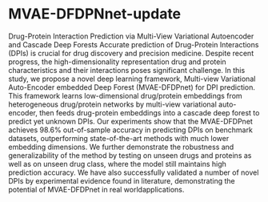 # MVAE-DFDPNnet-update
Drug-Protein Interaction Prediction via Multi-View Variational Autoencoder and Cascade Deep Forests
Accurate prediction of Drug-Protein Interactions (DPIs) is crucial for drug discovery and precision medicine. Despite recent progress, the high-dimensionality representation drug and protein characteristics and their interactions poses significant challenge. In this study, we propose a novel deep learning framework, Multi-view Variational Auto-Encoder embedded Deep Forest (MVAE-DFDPnet) for DPI prediction. This framework learns low-dimensional drug/protein embeddings from heterogeneous drug/protein networks by multi-view variational auto-encoder, then feeds drug-protein embeddings into a cascade deep forest to predict yet unknown DPIs. Our experiments show that the MVAE-DFDPnet achieves 98.6% out-of-sample accuracy in predicting DPIs on benchmark datasets, outperforming state-of-the-art methods with much lower embedding dimensions. We further demonstrate the robustness and generalizability of the method by testing on unseen drugs and proteins as well as on unseen drug class, where the model still maintains high prediction accuracy. We have also successfully validated a number of novel DPIs by experimental evidence found in literature, demonstrating the potential of MVAE-DFDPnet in real worldapplications.
